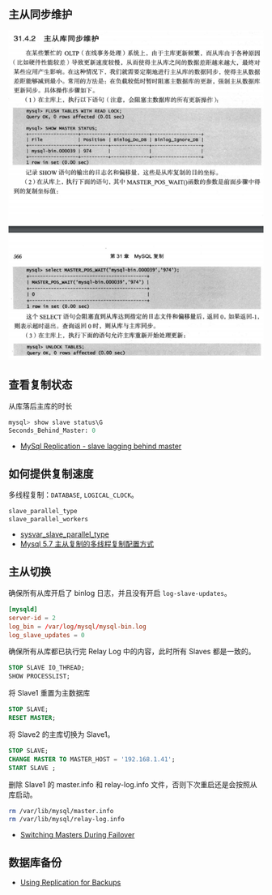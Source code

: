 ## 主从同步维护

![Alt text](img/master_slave_sync.jpg)

## 查看复制状态

从库落后主库的时长

```sql
mysql> show slave status\G
Seconds_Behind_Master: 0
```

- [MySql Replication - slave lagging behind master](https://stackoverflow.com/questions/8547827/mysql-replication-slave-lagging-behind-master)

## 如何提供复制速度

多线程复制：`DATABASE`, `LOGICAL_CLOCK`。

```
slave_parallel_type
slave_parallel_workers
```

- [sysvar_slave_parallel_type](https://dev.mysql.com/doc/refman/5.7/en/replication-options-slave.html#sysvar_slave_parallel_type)
- [Mysql 5.7 主从复制的多线程复制配置方式](https://www.jianshu.com/p/a1ff89122266)

## 主从切换

确保所有从库开启了 binlog 日志，并且没有开启 `log-slave-updates`。

```cnf
[mysqld]
server-id = 2
log_bin = /var/log/mysql/mysql-bin.log
log_slave_updates = 0
```

确保所有从库都已执行完 Relay Log 中的内容，此时所有 Slaves 都是一致的。

```sql
STOP SLAVE IO_THREAD;
SHOW PROCESSLIST;
```

将 Slave1 重置为主数据库

```sql
STOP SLAVE;
RESET MASTER;
```

将 Slave2 的主库切换为 Slave1。

```sql
STOP SLAVE;
CHANGE MASTER TO MASTER_HOST = '192.168.1.41';
START SLAVE ;
```

删除 Slave1 的 master.info 和 relay-log.info 文件，否则下次重启还是会按照从库启动。

```sh
rm /var/lib/mysql/master.info 
rm /var/lib/mysql/relay-log.info
```

- [Switching Masters During Failover](https://dev.mysql.com/doc/refman/5.7/en/replication-solutions-switch.html)

## 数据库备份

- [Using Replication for Backups](https://dev.mysql.com/doc/refman/5.7/en/replication-solutions-backups.html)
